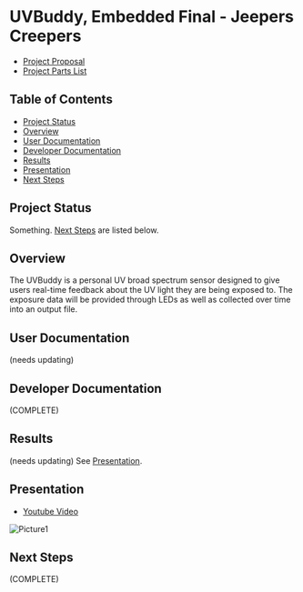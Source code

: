 # UVBuddy, Embedded Final - Jeepers Creepers 
- [Project Proposal](https://iowa-my.sharepoint.com/:w:/r/personal/glflores_uiowa_edu/Documents/___Current%20Class%20Notes___/Embedded%20Systems/Final%20Project/Project%20Proposal.docx?d=w1a164883213d411382a67cb6917169d1&csf=1&web=1&e=GEbP55)
- [Project Parts List](https://iowa-my.sharepoint.com/:x:/r/personal/tstffn_uiowa_edu/Documents/UVBuddy%20Parts.xlsx?d=we03a8d23e8b14841ab5d910d4a1e777e&csf=1&web=1&e=9zfQYW)

## Table of Contents
- [Project Status](#project-status)
- [Overview](#overview)
- [User Documentation](#user-documentation)
- [Developer Documentation](#developer-documentation)
- [Results](#results) 
- [Presentation](#presentation)
- [Next Steps](#next-steps) 

## Project Status 
Something. [Next Steps](#next-steps) are listed below.

## Overview 
The UVBuddy is a personal UV broad spectrum sensor designed to give users real-time feedback about the UV light they are being exposed to. The exposure data will be provided through LEDs as well as collected over time into an output file.

## User Documentation
(needs updating) 

## Developer Documentation 
(COMPLETE)

## Results 
(needs updating) See [Presentation](#presentation). 

## Presentation
- [Youtube Video](https://www.youtube.com/watch?v=eEAE1UoE34o&t=2s)

![Picture1](https://github.com/Naitry/UVBuddy/assets/124198528/778416e9-3bb4-41ad-8dfc-6aa972a2244e)

## Next Steps 
(COMPLETE)
